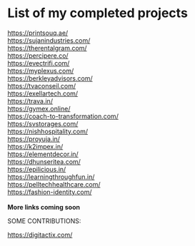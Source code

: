 # List of my completed projects
https://printsouq.ae/ <br/>
https://sujanindustries.com/ <br/>
https://therentalgram.com/ <br/>
https://percipere.co/ <br />
https://evectrifi.com/ <br/>
https://myplexus.com/ <br/>
https://berkleyadvisors.com/<br/>
https://tvaconseil.com/ <br/>
https://exellartech.com/ <br/>
https://trava.in/ <br/>
https://gymex.online/ <br/>
https://coach-to-transformation.com/ <br/>
https://svstorages.com/ <br/>
https://nishhospitality.com/<br/>
https://proyuja.in/<br/>
https://k2impex.in/<br/>
https://elementdecor.in/<br/>
https://dhunseritea.com/ <br/>
https://epilicious.in/ <br/>
https://learningthroughfun.in/ <br/>
https://pelltechhealthcare.com/ <br/>
https://fashion-identity.com/ <br/>
<br/>
<strong>More links coming soon</strong>

SOME CONTRIBUTIONS:

https://digitactix.com/ <br/>
